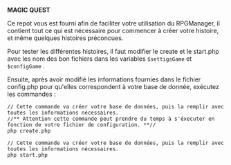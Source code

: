 **MAGIC QUEST**

Ce repot vous est fourni afin de faciliter votre utilisation du RPGManager, il contient tout ce qui est nécessaire pour commencer à créer votre histoire, et même quelques histoires préconcues.

Pour tester les différentes histoires, il faut modifier le create et le start.php avec les nom des bon fichiers dans les variables ```$settigsGame``` et ```$configGame``` .

Ensuite, après avoir modifié les informations fournies dans le fichier config.php pour qu'elles correspondent à votre base de donnée, exécutez les commandes :
```
// Cette commande va créer votre base de données, puis la remplir avec toutes les informations nécessaires.
//** Attention cette commande peut prendre du temps à s'éxecuter en fonction de votre fichier de configuration. **//
php create.php
```

```
// Cette commande va créer votre base de données, puis la remplir avec toutes les informations nécessaires.
php start.php
```
